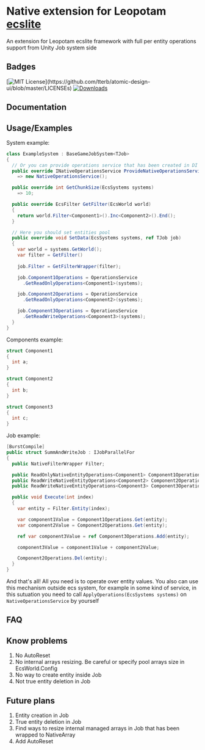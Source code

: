 
# Native extension for Leopotam [ecslite](https://github.com/Leopotam/ecslite)

An extension for Leopotam ecslite framework with full per entity operations support from Unity Job system side


## Badges
[![MIT License](https://img.shields.io/apm/l/atomic-design-ui.svg?)](https://github.com/tterb/atomic-design-ui/blob/master/LICENSEs)
[![Downloads](https://img.shields.io/github/downloads/odingamesdev/native-ecslite/total.svg)](https://github.com/odingamesdev/native-ecslite/releases)
## Documentation

## Usage/Examples

System example:
```csharp
class ExampleSystem : BaseGameJobSystem<TJob> 
{
  // Or you can provide operations service that has been created in DI container
  public override INativeOperationsService ProvideNativeOperationsService()
    => new NativeOperationsService();

  public override int GetChunkSize(EcsSystems systems)
    => 10;

  public override EcsFilter GetFilter(EcsWorld world) 
  {
    return world.Filter<Component1>().Inc<Component2>().End();
  }

  // Here you should set entities pool
  public override void SetData(EcsSystems systems, ref TJob job) 
  {
    var world = systems.GetWorld();
    var filter = GetFilter()
    
    job.Filter = GetFilterWrapper(filter);

    job.Component1Operations = OperationsService
      .GetReadOnlyOperations<Component1>(systems);

    job.Component2Operations = OperationsService
      .GetReadOnlyOperations<Component2>(systems); 

    job.Component3Operations = OperationsService
      .GetReadWriteOperations<Component3>(systems);
  }
}
```
Components example:
```csharp
struct Component1
{
  int a;
}

struct Component2 
{
  int b;
}

struct Component3 
{
  int c;
}
```
Job example:
```csharp
[BurstCompile]
public struct SummAndWriteJob : IJobParallelFor
{
  public NativeFilterWrapper Filter;

  public ReadOnlyNativeEntityOperations<Component1> Component1Operations;
  public ReadWriteNativeEntityOperations<Component2> Component2Operations;
  public ReadWriteNativeEntityOperations<Component3> Component3Operations;

  public void Execute(int index) 
  {
    var entity = Filter.Entity(index);

    var component1Value = Component1Operations.Get(entity);
    var component2Value = Component2Operations.Get(entity);

    ref var component3Value = ref Component3Operations.Add(entity);

    component3Value = component1Value + component2Value;

    Component2Operations.Del(entity);
  }
}
```
And that's all! All you need is to operate over entity values.
You also can use this mechanism outside ecs system, for example in some kind of service, in this sutuation you need to call `ApplyOperations(EcsSystems systems)` on `NativeOperationsService` by yourself

## FAQ
## Know problems
1. No AutoReset
2. No internal arrays resizing. Be careful or specify pool arrays size in EcsWorld.Config
3. No way to create entity inside Job
4. Not true entity deletion in Job

## Future plans

1. Entity creation in Job
2. True entity deletion in Job
3. Find ways to resize internal managed arrays in Job that has been wrapped to NativeArray
4. Add AutoReset 

